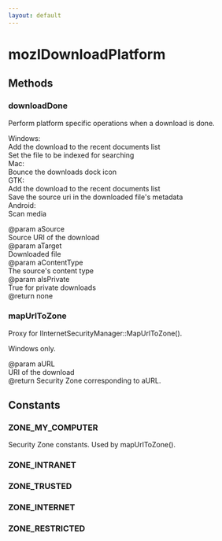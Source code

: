 ```yaml
---
layout: default
---
```


# mozIDownloadPlatform #

## Methods ##

### downloadDone ###
  
Perform platform specific operations when a download is done.  
  
  Windows:  
    Add the download to the recent documents list  
    Set the file to be indexed for searching  
  Mac:  
    Bounce the downloads dock icon  
  GTK:  
    Add the download to the recent documents list  
    Save the source uri in the downloaded file's metadata  
  Android:  
    Scan media  
  
@param aSource  
       Source URI of the download  
@param aTarget  
       Downloaded file  
@param aContentType  
       The source's content type  
@param aIsPrivate  
       True for private downloads  
@return none  
  

### mapUrlToZone ###
  
Proxy for IInternetSecurityManager::MapUrlToZone().  
  
  Windows only.  
  
@param aURL  
       URI of the download  
@return Security Zone corresponding to aURL.  
  

## Constants ##

### ZONE_MY_COMPUTER ###
  
Security Zone constants. Used by mapUrlToZone().  
  

### ZONE_INTRANET ###

### ZONE_TRUSTED ###

### ZONE_INTERNET ###

### ZONE_RESTRICTED ###
